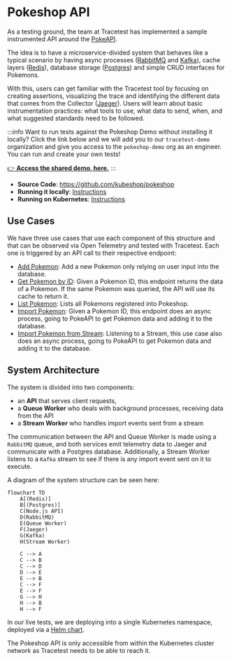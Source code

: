 # Pokeshop API

As a testing ground, the team at Tracetest has implemented a sample instrumented API around the [PokeAPI](https://pokeapi.co/).

The idea is to have a microservice-divided system that behaves like a typical scenario by having async processes ([RabbitMQ](https://www.rabbitmq.com/) and [Kafka](https://kafka.apache.org/)), cache layers ([Redis](https://redis.io/)), database storage ([Postgres](https://www.postgresql.org/)) and simple CRUD interfaces for Pokemons.

With this, users can get familiar with the Tracetest tool by focusing on creating assertions, visualizing the trace and identifying the different data that comes from the Collector ([Jaeger](https://www.jaegertracing.io/)). Users will learn about basic instrumentation practices: what tools to use, what data to send, when, and what suggested standards need to be followed.

:::info
Want to run tests against the Pokeshop Demo without installing it locally? Click the link below and we will add you to our `tracetest-demo` organization and give you access to the `pokeshop-demo` org as an engineer. You can run and create your own tests!

[👉 **Access the shared demo, here.**](https://app.tracetest.io/organizations/ttorg_2179a9cd8ba8dfa5/invites/invite_760904a64b4b9dc9/accept)
:::

- **Source Code**: https://github.com/kubeshop/pokeshop
- **Running it locally**: [Instructions](https://github.com/kubeshop/pokeshop/blob/master/docs/installing.md#run-it-locally)
- **Running on Kubernetes**: [Instructions](https://github.com/kubeshop/pokeshop/blob/master/docs/installing.md#run-on-a-kubernetes-cluster)

## Use Cases

We have three use cases that use each component of this structure and that can be observed via Open Telemetry and tested with Tracetest. Each one is triggered by an API call to their respective endpoint:

- [Add Pokemon](./use-cases/add-pokemon.md): Add a new Pokemon only relying on user input into the database.
- [Get Pokemon by ID](./use-cases/get-pokemon-by-id.md): Given a Pokemon ID, this endpoint returns the data of a Pokemon. If the same Pokemon was queried, the API will use its cache to return it.
- [List Pokemon](./use-cases/list-pokemon.md): Lists all Pokemons registered into Pokeshop.
- [Import Pokemon](./use-cases/import-pokemon.md): Given a Pokemon ID, this endpoint does an async process, going to PokeAPI to get Pokemon data and adding it to the database.
- [Import Pokemon from Stream](./use-cases/import-pokemon-from-stream.md): Listening to a Stream, this use case also does an async process, going to PokeAPI to get Pokemon data and adding it to the database.

## System Architecture

The system is divided into two components:

- an **API** that serves client requests,
- a **Queue Worker** who deals with background processes, receiving data from the API
- a **Stream Worker** who handles import events sent from a stream

The communication between the API and Queue Worker is made using a `RabbitMQ` queue, and both services emit telemetry data to Jaeger and communicate with a Postgres database. Additionally, a Stream Worker listens to a `Kafka` stream to see if there is any import event sent on it to execute.

A diagram of the system structure can be seen here:

```mermaid
flowchart TD
    A[(Redis)]
    B[(Postgres)]
    C(Node.js API)
    D(RabbitMQ)
    E(Queue Worker)
    F(Jaeger)
    G(Kafka)
    H(Stream Worker)

    C --> A
    C --> B
    C --> D
    D --> E
    E --> B
    C --> F
    E --> F
    G --> H
    H --> B
    H --> F
```

In our live tests, we are deploying into a single Kubernetes namespace, deployed via a [Helm chart](https://github.com/kubeshop/pokeshop/blob/master/docs/installing.md#run-on-a-kubernetes-cluster).

The Pokeshop API is only accessible from within the Kubernetes cluster network as Tracetest needs to be able to reach it.
